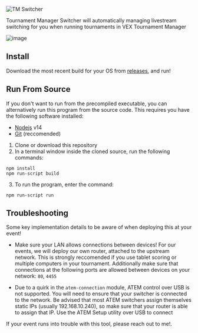 ![TM Switcher](https://user-images.githubusercontent.com/8839926/194345784-558c3ab7-8e0b-4d5d-a789-0ef14376bb56.png)


Tournament Manager Switcher will automatically managing livestream switching for you when running tournaments in VEX Tournament Manager

![image](https://user-images.githubusercontent.com/8839926/153454145-18752edc-5022-4fa5-a0eb-538dfd4a5a1e.png)

## Install

Download the most recent build for your OS from [releases](https://github.com/MayorMonty/tm-obs-switcher/releases/), and run! 

## Run From Source

If you don't want to run from the precompiled executable, you can alternatively
run this program from the source code. This requires you have the following
software installed:

- [Nodejs](https://nodejs.org) v14
- [Git](https://git-scm.com) (reccomended)

1. Clone or download this repository
2. In a terminal window inside the cloned source, run the following commands:

```
npm install
npm run-script build
```

3. To run the program, enter the command:

```
npm run-script run
```


## Troubleshooting

Some key implementation details to be aware of when deploying this at your event!

- Make sure your LAN allows connections between devices! For our events, we will deploy our own router, attached to the upstream network. This is strongly reccomended if you use tablet scoring or multiple computers in your tournament. Additionally make sure that connections at the following ports are allowed between devices on your network: `80`, `4455`

- Due to a quirk in the `atem-connection` module, ATEM control over USB is not supported. You will need to ensure that your switcher is connected to the network. Be advised that most ATEM switchers assign themselves static IPs (usually 192.168.10.240), so make sure that your router is able to assign that IP. Use the ATEM Setup utility over USB to connect 


If your event runs into trouble with this tool, please reach out to me!.
